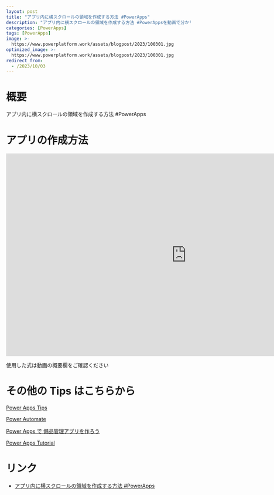 ```yaml
---
layout: post
title: "アプリ内に横スクロールの領域を作成する方法 #PowerApps"
description: "アプリ内に横スクロールの領域を作成する方法 #PowerAppsを動画で分かりやすく解説"
categories: [PowerApps]
tags: [PowerApps]
image: >-
  https://www.powerplatform.work/assets/blogpost/2023/100301.jpg
optimized_image: >-
  https://www.powerplatform.work/assets/blogpost/2023/100301.jpg
redirect_from:
  - /2023/10/03
---
```



#  概要

アプリ内に横スクロールの領域を作成する方法 #PowerApps


# アプリの作成方法

<iframe width="983" height="553" src="https://www.youtube.com/embed/oe0_sm2STjY" title="YouTube video player" frameborder="0" allow="accelerometer; autoplay; clipboard-write; encrypted-media; gyroscope; picture-in-picture" allowfullscreen></iframe>


使用した式は動画の概要欄をご確認ください


# その他の Tips はこちらから

[Power Apps Tips](https://www.youtube.com/watch?v=VrAQf3JQ7yM&list=PLVhFi1fb3DqakSLVMn22DDcySXh9jtzi- )


[Power Automate](https://www.youtube.com/watch?v=-YnJYT0ASEM&list=PLVhFi1fb3Dqbzic6GieqnLFgD3aTj-eHA)


[Power Apps で 備品管理アプリを作ろう](https://www.youtube.com/playlist?list=PLVhFi1fb3DqZM3HKb8Hea6XEL96990Fyn)


[Power Apps Tutorial](https://www.youtube.com/playlist?list=PLVhFi1fb3DqalxpL974VvAJvV4iWoSbe_)


# リンク


- [アプリ内に横スクロールの領域を作成する方法 #PowerApps](https://www.youtube.com/watch?v=oe0_sm2STjY)

